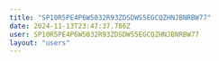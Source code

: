 ```yaml
---
title: "SP10R5PE4P6W5032R93ZDSDWS5EGCQZHNJBNRBW77"
date: 2024-11-13T23:47:37.786Z
user: SP10R5PE4P6W5032R93ZDSDWS5EGCQZHNJBNRBW77
layout: "users"
---
```

    